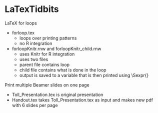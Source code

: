 # LaTexTidbits

LaTeX for loops
  - forloop.tex
    - loops over printing patterns
    - no R integration
  - forloopKnitr.rnw and forloopKnitr_child.rnw
    - uses Knitr for R integration
    - uses two files
    - parent file contains loop
    - child file contains what is done in the loop
    - output is saved to a variable that is then printed using \Sexpr{}

Print multiple Beamer slides on one page
  - Toll_Presentation.tex is original presentation
  - Handout.tex takes Toll_Presentation.tex as input and makes new pdf with 6 slides per page
